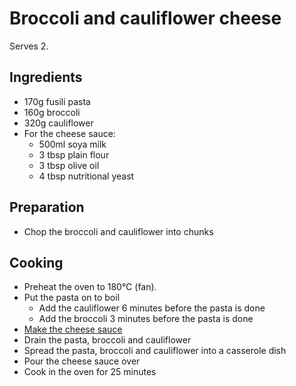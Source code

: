 # Broccoli and cauliflower cheese

Serves 2.

## Ingredients

- 170g fusili pasta
- 160g broccoli
- 320g cauliflower
- For the cheese sauce:
  - 500ml soya milk
  - 3 tbsp plain flour
  - 3 tbsp olive oil
  - 4 tbsp nutritional yeast

## Preparation

- Chop the broccoli and cauliflower into chunks

## Cooking

- Preheat the oven to 180°C (fan).
- Put the pasta on to boil
  - Add the cauliflower 6 minutes before the pasta is done
  - Add the broccoli 3 minutes before the pasta is done
- [Make the cheese sauce](./cheese-sauce.md)
- Drain the pasta, broccoli and cauliflower
- Spread the pasta, broccoli and cauliflower into a casserole dish
- Pour the cheese sauce over
- Cook in the oven for 25 minutes
